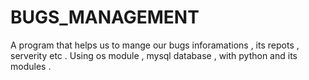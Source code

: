 # BUGS_MANAGEMENT
A program that helps us to mange our bugs  inforamations , its repots , serverity etc . Using os module , mysql database , with python and its modules . 
